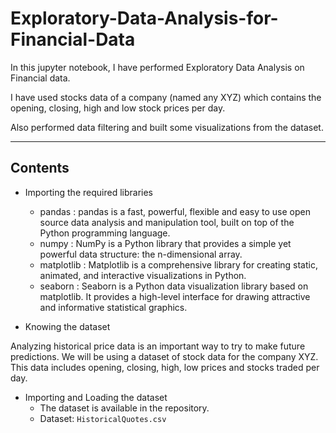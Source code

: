 # Exploratory-Data-Analysis-for-Financial-Data

In this jupyter notebook, I have performed Exploratory Data Analysis on Financial data.

I have used stocks data of a company (named any XYZ) which contains the opening, closing, high and low stock prices per day.

Also performed data filtering and built some visualizations from the dataset.

---

## Contents

  - Importing the required libraries
    - pandas : pandas is a fast, powerful, flexible and easy to use open source data analysis and manipulation tool,
built on top of the Python programming language.
    - numpy : NumPy is a Python library that provides a simple yet powerful data structure: the n-dimensional array.
    - matplotlib : Matplotlib is a comprehensive library for creating static, animated, and interactive visualizations in Python.
    - seaborn : Seaborn is a Python data visualization library based on matplotlib. It provides a high-level interface for drawing attractive and informative statistical graphics.
    
  - Knowing the dataset
  
  Analyzing historical price data is an important way to try to make future predictions. We will be using a dataset of stock data for the company XYZ. This data includes opening, closing, high, low prices and stocks traded per day.
  
  - Importing and Loading the dataset
    - The dataset is available in the repository.
    - Dataset: `HistoricalQuotes.csv`
        
